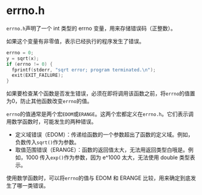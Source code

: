 # errno.h

`errno.h`声明了一个 int 类型的 errno 变量，用来存储错误码（正整数）。

如果这个变量有非零值，表示已经执行的程序发生了错误。

```c
errno = 0;
y = sqrt(x);
if (errno != 0) {
  fprintf(stderr, "sqrt error; program terminated.\n");
  exit(EXIT_FAILURE);
}
```

如果要检查某个函数是否发生错误，必须在即将调用该函数之前，将`errno`的值置为0，防止其他函数改变`errno`的值。

`errno`的值通常是两个宏`EDOM`或`ERANGE`。这两个宏都定义在`errno.h`。它们表示调用数学函数时，可能发生的两种错误。

- 定义域错误（EDOM）：传递给函数的一个参数超出了函数的定义域。例如，负数传入`sqrt()`作为参数。
- 取值范围错误（ERANGE）：函数的返回值太大，无法用返回类型白哦是。例如，1000 传入`exp()`作为参数，因为 e^1000 太大，无法使用 double 类型表示。

使用数学函数时，可以将`errno`的值与 EDOM 和 ERANGE 比较，用来确定到底发生了哪一类错误。
